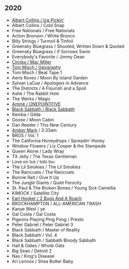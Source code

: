 ## 2020

* [Albert Collins / Ice Pickin'](https://en.wikipedia.org/wiki/Ice_Pickin%27)
* Albert Collins / Cold Snap
* Free Nationals / Free Nationals
* Action Bronson / White Bronco
* Billy Strings / Turmoil & Tinfoil
* Greensky Bluegrass / Shouted, Written Down & Quoted
* Greensky Bluegrass / If Sorrows Swim
* Everybody's Favorite / Jimmy Dean
* [Circles / Mac Miller](https://en.wikipedia.org/wiki/Circles_(Mac_Miller_album))
* [Tom Misch / Geography](https://en.wikipedia.org/wiki/Geography_(Tom_Misch_album))
* Tom Misch / Beat Tape 1
* Aeris Roves / Moon By Island Garden
* Sylvan LaCue / Apologies in Advance
* The Districts / A Flourish and a Spoil
* Ashe / The Rabbit Hole
* The Werks / Magic
* [Aminé / ONEPOINTFIVE](https://en.wikipedia.org/wiki/OnePointFive)
* [Black Sabbath / Black Sabbath](https://en.wikipedia.org/wiki/Black_Sabbath_(album))
* Kemba / Gilda
* Goose / Moon Cabin
* Dan Reeder / This New Century
* [Amber Mark](https://en.wikipedia.org/wiki/Amber_Mark) / 3:33am
* BROS / Vol. 1
* The California Honeydrops / Spreadin' Honey
* Window Flowers / Liz Cooper & the Stampede
* Queen Alone / Lady Wray
* TX Jelly / The Texas Gentleman
* Love on Ice / tobi lou
* The Lil Smokies / The Lil Smokies
* The Raincoats / The Raincoats
* Bonnie Rait / Give It Up
* The Jungle Giants / Quiet Ferocity
* St. Paul & The Broken Bones / Young Sick Camellia
* KIMOCK / Satellite City
* [Earl Hooker / 2 Bugs And A Roach](https://en.wikipedia.org/wiki/2_Bugs_and_a_Roach)
* BROCKHAMPTON / ALL-AMERICAN TRASH
* Kanye West / ye
* Gal Costa / Gal Costa
* Pigeons Playing Ping Pong / Presto
* Peter Gabriel / Peter Gabriel 3
* Black Sabbath / Master of Reality
* Black Sabbath / Vol. 4
* Black Sabbath / Sabbath Bloody Sabbath
* Hall & Oates / Whole Oats
* Big Sean / Detroit 2
* Nas / King's Disease
* Ari Lennox / Shea Butter Baby
